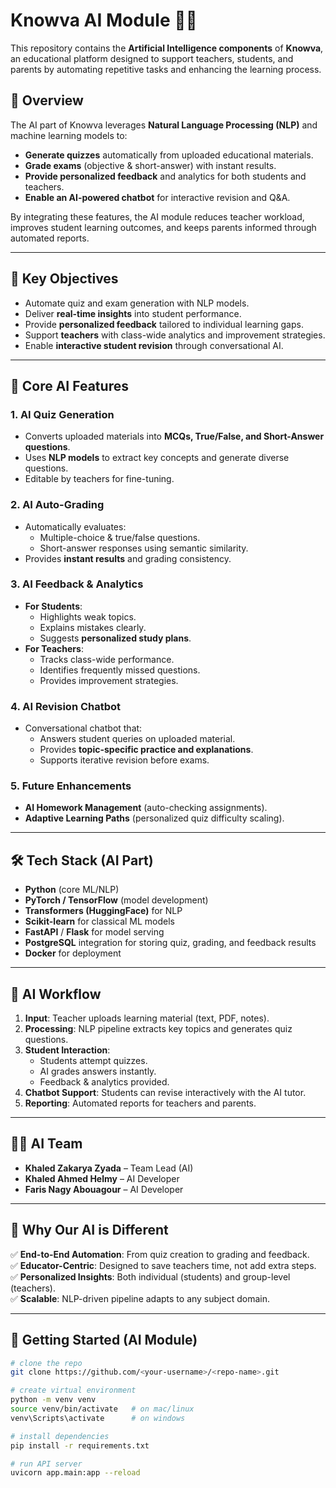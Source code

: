 # Knowva AI Module 🤖✨

This repository contains the **Artificial Intelligence components** of **Knowva**, an educational platform designed to support teachers, students, and parents by automating repetitive tasks and enhancing the learning process.

## 📌 Overview
The AI part of Knowva leverages **Natural Language Processing (NLP)** and machine learning models to:
- **Generate quizzes** automatically from uploaded educational materials.
- **Grade exams** (objective & short-answer) with instant results.
- **Provide personalized feedback** and analytics for both students and teachers.
- **Enable an AI-powered chatbot** for interactive revision and Q&A.

By integrating these features, the AI module reduces teacher workload, improves student learning outcomes, and keeps parents informed through automated reports.

---

## 🎯 Key Objectives
- Automate quiz and exam generation with NLP models.  
- Deliver **real-time insights** into student performance.  
- Provide **personalized feedback** tailored to individual learning gaps.  
- Support **teachers** with class-wide analytics and improvement strategies.  
- Enable **interactive student revision** through conversational AI.

---

## 🤖 Core AI Features
### 1. AI Quiz Generation
- Converts uploaded materials into **MCQs, True/False, and Short-Answer questions**.
- Uses **NLP models** to extract key concepts and generate diverse questions.
- Editable by teachers for fine-tuning.

### 2. AI Auto-Grading
- Automatically evaluates:
  - Multiple-choice & true/false questions.
  - Short-answer responses using semantic similarity.
- Provides **instant results** and grading consistency.

### 3. AI Feedback & Analytics
- **For Students**: 
  - Highlights weak topics.
  - Explains mistakes clearly.
  - Suggests **personalized study plans**.
- **For Teachers**: 
  - Tracks class-wide performance.
  - Identifies frequently missed questions.
  - Provides improvement strategies.

### 4. AI Revision Chatbot
- Conversational chatbot that:
  - Answers student queries on uploaded material.
  - Provides **topic-specific practice and explanations**.
  - Supports iterative revision before exams.

### 5. Future Enhancements
- **AI Homework Management** (auto-checking assignments).
- **Adaptive Learning Paths** (personalized quiz difficulty scaling).

---

## 🛠️ Tech Stack (AI Part)
- **Python** (core ML/NLP)
- **PyTorch / TensorFlow** (model development)
- **Transformers (HuggingFace)** for NLP
- **Scikit-learn** for classical ML models
- **FastAPI** / **Flask** for model serving
- **PostgreSQL** integration for storing quiz, grading, and feedback results
- **Docker** for deployment

---

## 📐 AI Workflow
1. **Input**: Teacher uploads learning material (text, PDF, notes).  
2. **Processing**: NLP pipeline extracts key topics and generates quiz questions.  
3. **Student Interaction**: 
   - Students attempt quizzes.  
   - AI grades answers instantly.  
   - Feedback & analytics provided.  
4. **Chatbot Support**: Students can revise interactively with the AI tutor.  
5. **Reporting**: Automated reports for teachers and parents.

---

## 👨‍💻 AI Team
- **Khaled Zakarya Zyada** – Team Lead (AI)  
- **Khaled Ahmed Helmy** – AI Developer  
- **Faris Nagy Abouagour** – AI Developer  

---

## 📌 Why Our AI is Different
✅ **End-to-End Automation**: From quiz creation to grading and feedback.  
✅ **Educator-Centric**: Designed to save teachers time, not add extra steps.  
✅ **Personalized Insights**: Both individual (students) and group-level (teachers).  
✅ **Scalable**: NLP-driven pipeline adapts to any subject domain.  

---

## 🚀 Getting Started (AI Module)
```bash
# clone the repo
git clone https://github.com/<your-username>/<repo-name>.git

# create virtual environment
python -m venv venv
source venv/bin/activate   # on mac/linux
venv\Scripts\activate      # on windows

# install dependencies
pip install -r requirements.txt

# run API server
uvicorn app.main:app --reload
